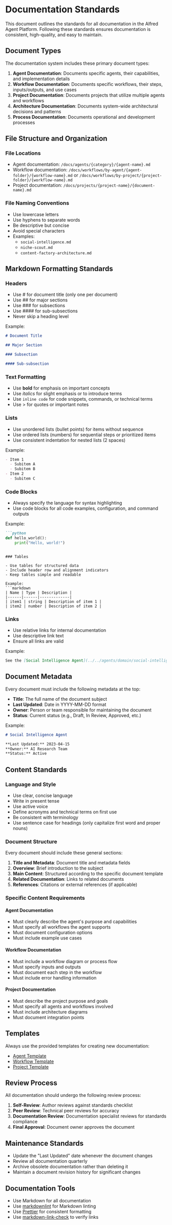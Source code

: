 # Documentation Standards

This document outlines the standards for all documentation in the Alfred Agent Platform. Following these standards ensures documentation is consistent, high-quality, and easy to maintain.

## Document Types

The documentation system includes these primary document types:

1. **Agent Documentation**: Documents specific agents, their capabilities, and implementation details
2. **Workflow Documentation**: Documents specific workflows, their steps, inputs/outputs, and use cases
3. **Project Documentation**: Documents projects that utilize multiple agents and workflows
4. **Architecture Documentation**: Documents system-wide architectural decisions and patterns
5. **Process Documentation**: Documents operational and development processes

## File Structure and Organization

### File Locations

- Agent documentation: `/docs/agents/{category}/{agent-name}.md`
- Workflow documentation: `/docs/workflows/by-agent/{agent-folder}/{workflow-name}.md` or `/docs/workflows/by-project/{project-folder}/{workflow-name}.md`
- Project documentation: `/docs/projects/{project-name}/{document-name}.md`

### File Naming Conventions

- Use lowercase letters
- Use hyphens to separate words
- Be descriptive but concise
- Avoid special characters
- Examples:
  - `social-intelligence.md`
  - `niche-scout.md`
  - `content-factory-architecture.md`

## Markdown Formatting Standards

### Headers

- Use # for document title (only one per document)
- Use ## for major sections
- Use ### for subsections
- Use #### for sub-subsections
- Never skip a heading level

Example:
```markdown
# Document Title

## Major Section

### Subsection

#### Sub-subsection
```

### Text Formatting

- Use **bold** for emphasis on important concepts
- Use *italics* for slight emphasis or to introduce terms
- Use `inline code` for code snippets, commands, or technical terms
- Use > for quotes or important notes

### Lists

- Use unordered lists (bullet points) for items without sequence
- Use ordered lists (numbers) for sequential steps or prioritized items
- Use consistent indentation for nested lists (2 spaces)

Example:
```markdown
- Item 1
  - Subitem A
  - Subitem B
- Item 2
  - Subitem C
```

### Code Blocks

- Always specify the language for syntax highlighting
- Use code blocks for all code examples, configuration, and command outputs

Example:
```markdown
```python
def hello_world():
    print("Hello, world!")
```
```

### Tables

- Use tables for structured data
- Include header row and alignment indicators
- Keep tables simple and readable

Example:
```markdown
| Name | Type | Description |
|------|------|-------------|
| item1 | string | Description of item 1 |
| item2 | number | Description of item 2 |
```

### Links

- Use relative links for internal documentation
- Use descriptive link text
- Ensure all links are valid

Example:
```markdown
See the [Social Intelligence Agent](../../agents/domain/social-intelligence.md) for more information.
```

## Document Metadata

Every document must include the following metadata at the top:

- **Title**: The full name of the document subject
- **Last Updated**: Date in YYYY-MM-DD format
- **Owner**: Person or team responsible for maintaining the document
- **Status**: Current status (e.g., Draft, In Review, Approved, etc.)

Example:
```markdown
# Social Intelligence Agent

**Last Updated:** 2023-04-15  
**Owner:** AI Research Team  
**Status:** Active
```

## Content Standards

### Language and Style

- Use clear, concise language
- Write in present tense
- Use active voice
- Define acronyms and technical terms on first use
- Be consistent with terminology
- Use sentence case for headings (only capitalize first word and proper nouns)

### Document Structure

Every document should include these general sections:

1. **Title and Metadata**: Document title and metadata fields
2. **Overview**: Brief introduction to the subject
3. **Main Content**: Structured according to the specific document template
4. **Related Documentation**: Links to related documents
5. **References**: Citations or external references (if applicable)

### Specific Content Requirements

#### Agent Documentation

- Must clearly describe the agent's purpose and capabilities
- Must specify all workflows the agent supports
- Must document configuration options
- Must include example use cases

#### Workflow Documentation

- Must include a workflow diagram or process flow
- Must specify inputs and outputs
- Must document each step in the workflow
- Must include error handling information

#### Project Documentation

- Must describe the project purpose and goals
- Must specify all agents and workflows involved
- Must include architecture diagrams
- Must document integration points

## Templates

Always use the provided templates for creating new documentation:

- [Agent Template](../../templates/agent-template.md)
- [Workflow Template](../../templates/workflow-template.md)
- [Project Template](../../templates/project-template.md)

## Review Process

All documentation should undergo the following review process:

1. **Self-Review**: Author reviews against standards checklist
2. **Peer Review**: Technical peer reviews for accuracy
3. **Documentation Review**: Documentation specialist reviews for standards compliance
4. **Final Approval**: Document owner approves the document

## Maintenance Standards

- Update the "Last Updated" date whenever the document changes
- Review all documentation quarterly
- Archive obsolete documentation rather than deleting it
- Maintain a document revision history for significant changes

## Documentation Tools

- Use Markdown for all documentation
- Use [markdownlint](https://github.com/DavidAnson/markdownlint) for Markdown linting
- Use [Prettier](https://prettier.io/) for consistent formatting
- Use [markdown-link-check](https://github.com/tcort/markdown-link-check) to verify links